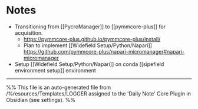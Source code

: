 # Notes
- Transitioning from [[PycroManager]] to [[pymmcore-plus]] for acquisition. 
	- https://pymmcore-plus.github.io/pymmcore-plus/install/
	- Plan to implement [[Widefield Setup/Python/Napari]] https://github.com/pymmcore-plus/napari-micromanager#napari-micromanager
- Setup [[Widefield Setup/Python/Napari]] on conda [[sipefield environment setup]] environment


---
%%
This file is an auto-generated file from /%resources/Templates/LOGGER assigned to the 'Daily Note' Core Plugin in Obsidian (see settings). 
%%